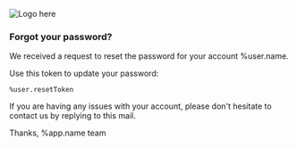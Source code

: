 ![Logo here](https://raw.githubusercontent.com/konforti/people/master/components/web/public/media/logo-symbol-64x64.png)

### Forgot your password?

We received a request to reset the password for your account %user.name.

Use this token to update your password:
```
%user.resetToken
```

If you are having any issues with your account,
please don't hesitate to contact us by replying to this mail.

Thanks,
%app.name team